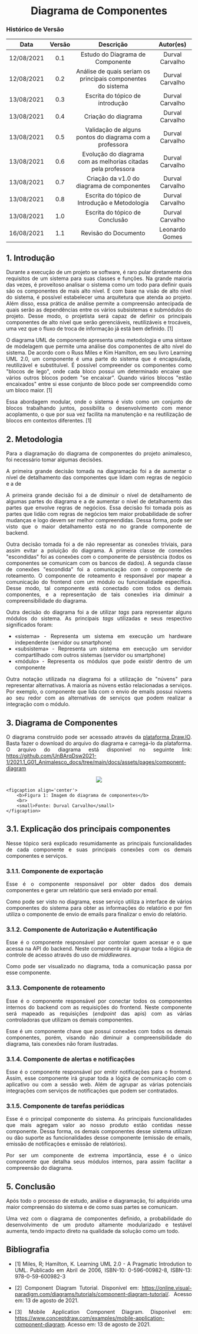 # <center> Diagrama de Componentes

### Histórico de Versão
|    Data    | Versão | Descrição            | Autor(es)       |
| :--------: | :----: | :------------------: | :-------------: |
| 12/08/2021 |  0.1   | Estudo do Diagrama de Componente | Durval Carvalho |
| 12/08/2021 |  0.2   | Análise de quais seriam os principais componentes do sistema | Durval Carvalho |
| 13/08/2021 |  0.3   | Escrita do tópico de introdução | Durval Carvalho |
| 13/08/2021 |  0.4   | Criação do diagrama | Durval Carvalho |
| 13/08/2021 |  0.5   | Validação de alguns pontos do diagrama com a professora | Durval Carvalho |
| 13/08/2021 |  0.6   | Evolução do diagrama com as melhorias citadas pela professora | Durval Carvalho |
| 13/08/2021 |  0.7   | Criação da v1.0 do diagrama de componentes | Durval Carvalho |
| 13/08/2021 |  0.8   | Escrita do tópico de Introdução e Metodologia | Durval Carvalho |
| 13/08/2021 |  1.0   | Escrita do tópico de Conclusão | Durval Carvalho |
| 16/08/2021 |  1.1   | Revisão do Documento | Leonardo Gomes |
<!-- TODO: Melhor detalhar os  -->

<div align="justify">

## 1. Introdução

Durante a execução de um projeto se software, é raro pular diretamente dos requisitos de um sistema para suas classes e funções. Na grande maioria das vezes, é proveitoso analisar o sistema como um todo para definir quais são os componentes de mais alto nível. E com base na visão de alto nível do sistema, é possível estabelecer uma arquitetura que atenda ao projeto. Além disso, essa prática de análise permite a compreensão antecipada de quais serão as dependências entre os vários subsistemas e submódulos do projeto. Desse modo, o projetista será capaz de definir os principais componentes de alto nível que serão gerenciáveis, reutilizáveis e trocáveis, uma vez que o fluxo de troca de informação já está bem definido. [1]

O diagrama UML de componente apresenta uma metodologia e uma sintaxe de modelagem que permite uma análise dos componentes de alto nível do sistema. De acordo com o Russ Miles e Kim Hamilton, em seu livro Learning UML 2.0, um componente é uma parte do sistema que é encapsulada, reutilizável e substituível. É possível compreender os componentes como "blocos de lego", onde cada bloco possui um determinado encaixe que vários outros blocos podem "se encaixar". Quando vários blocos "estão encaixados" entre si esse conjunto de bloco pode ser compreendido como um bloco maior. [1]

Essa abordagem modular, onde o sistema é visto como um conjunto de blocos trabalhando juntos, possibilita o desenvolvimento com menor acoplamento, o que por sua vez facilita na manutenção e na reutilização de blocos em contextos diferentes. [1]

## 2. Metodologia

Para a diagramação do diagrama de componentes do projeto animalesco, foi necessário tomar algumas decisões.

A primeira grande decisão tomada na diagramação foi a de aumentar o nível de detalhamento das componentes que lidam com regras de negócio e a de 

A primeira grande decisão foi a de diminuir o nível de detalhamento de algumas partes do diagrama e a de aumentar o nível de detalhamento das partes que envolve regras de negócios. Essa decisão foi tomada pois as partes que lidão com regras de negócios tem maior probabilidade de sofrer mudanças e logo devem ser melhor compreendidas. Dessa forma, pode ser visto que o maior detalhamento está no no grande componente de backend.

Outra decisão tomada foi a de não representar as conexões triviais, para assim evitar a poluição do diagrama. A primeira classe de conexões "escondidas" foi as conexões com o componente de persistência (todos os componentes se comunicam com os bancos de dados). A segunda classe de conexões "escondida" foi a comunicação com o componente de roteamento. O componente de roteamento é responsável por mapear a comunicação do frontend com um módulo ou funcionalidade específica. Desse modo, tal componente está conectado com todos os demais componentes, e a representação de tais conexões iria diminuir a compreensibilidade do diagrama.

Outra decisão do diagrama foi a de utilizar _tags_ para representar alguns módulos do sistema. As principais _tags_ utilizadas e seus respectivo significados foram:
* «sistema» - Representa um sistema em execução um hardware independente (servidor ou smartphone)
* «subsistema» - Representa um sistema em execução um servidor compartilhado com outros sistemas (servidor ou smartphone)
* «módulo» - Representa os módulos que pode existir dentro de um componente

Outra notação utilizada na diagrama foi a utilização de "núvens" para representar alternativas. A maioria as núvens estão relacionadas a serviços. Por exemplo, o componente que lida com o envio de emails possui núvens ao seu redor com as alternativas de serviços que podem realizar a integração com o módulo.


## 3. Diagrama de Componentes

O diagrama construído pode ser acessado através da [plataforma Draw.IO](https://app.diagrams.net/). Basta fazer o download do arquivo do diagrama e carregá-lo da plataforma. O arquivo do diagrama está disponível no seguinte link: https://github.com/UnBArqDsw2021-1/2021.1_G01_Animalesco_docs/tree/main/docs/assets/pages/component-diagram

<p align='center'>
    <img src='https://raw.githubusercontent.com/UnBArqDsw2021-1/2021.1_G01_Animalesco_docs/main/docs/assets/pages/component-diagram/diagrama-de-componentes.jpg'>
    
    <figcaption align='center'>
        <b>Figura 1: Imagem do diagrama de componentes</b>
        <br>
        <small>Fonte: Durval Carvalho</small>
    </figcaption>
</p>

## 3.1. Explicação dos principais componentes

Nesse tópico será explicado resumidamente as principais funcionalidades de cada componente e suas principais conexões com os demais componentes e serviços.

### 3.1.1. Componente de exportação

Esse é o componente responsável por obter dados dos demais componentes e gerar um relatório que será enviado por email.

Como pode ser visto no diagrama, esse serviço utiliza a interface de vários componentes do sistema para obter as informações do relatório e por fim utiliza o componente de envio de emails para finalizar o envio do relatório.


### 3.1.2. Componente de Autorização e Autentificação

Esse é o componente responsável por controlar quem acessar e o que acessa na API do backend. Neste componente irá agrupar toda a lógica de controle de acesso através do uso de _middlewares_. 

Como pode ser visualizado no diagrama, toda a comunicação passa por esse componente.

### 3.1.3. Componente de roteamento

Esse é o componente responsável por conectar todos os componentes internos do backend com as requisições do frontend. Neste componente será mapeado as requisições (_endpoint_ das apis) com as várias controladoras que utilizam os demais componentes.

Esse é um componente chave que possui conexões com todos os demais componentes, porém, visando não diminuir a compreensibilidade do diagrama, tais conexões não foram ilustradas.

### 3.1.4. Componente de alertas e notificações

Esse é o componente responsável por emitir notificações para o frontend. Assim, esse componente irá grupar toda a lógica de comunicação com o aplicativo ou com a sessão web. Além de agrupar as várias potenciais integrações com serviços de notificações que podem ser contratados.

### 3.1.5. Componente de tarefas periódicas

Esse é o principal componente do sistema. As principais funcionalidades que mais agregam valor ao nosso produto estão contidas nesse componente. Dessa forma, os demais componentes desse sistema utilizam ou dão suporte as funcionalidades desse componente (emissão de emails, emissão de notificações e emissão de relatórios).

Por ser um componente de extrema importância, esse é o único componente que detalha seus módulos internos, para assim facilitar a compreensão do diagrama.

## 5. Conclusão

Após todo o processo de estudo, análise e diagramação, foi adquirido uma maior compreensão do sistema e de como suas partes se comunicam. 

Uma vez com o diagrama de componentes definido, a probabilidade do desenvolvimento de um produto altamente modularizado e testável aumenta, tendo impacto direto na qualidade da solução como um todo.

## Bibliografia

- [1] Miles, R; Hamilton, K. Learning UML 2.0 - A Pragmatic Introdution to UML. Publicado em Abril de 2006, ISBN-10: 0-596-00982-8, ISBN-13: 978-0-59-600982-3

- [2] Component Diagram Tutorial. Disponível em: https://online.visual-paradigm.com/diagrams/tutorials/component-diagram-tutorial/. Acesso em: 13 de agosto de 2021.

- [3] Mobile Application Component Diagram. Disponível em: https://www.conceptdraw.com/examples/mobile-application-component-diagram. Acesso em: 13 de agosto de 2021.

</div>
